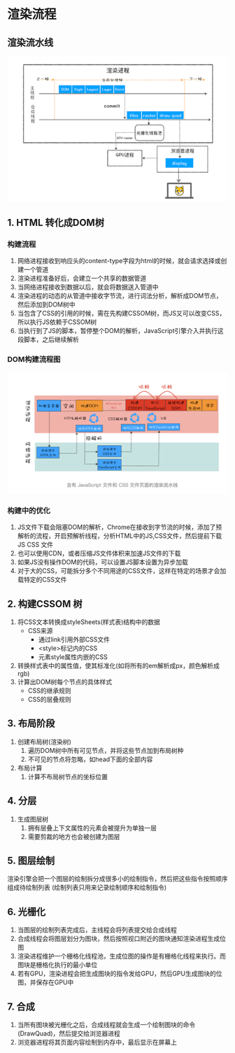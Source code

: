 # 渲染流程
## 渲染流水线
![渲染流水线](../image/渲染流水线.png)
## 1. HTML 转化成DOM树
### 构建流程
1. 网络进程接收到响应头的content-type字段为html的时候，就会请求选择或创建一个管道
2. 渲染进程准备好后，会建立一个共享的数据管道
3. 当网络进程接收到数据以后，就会将数据送入管道中
4. 渲染进程的动态的从管道中接收字节流，进行词法分析，解析成DOM节点，然后添加到DOM树中
5. 当包含了CSS的引用的时候，需在先构建CSSOM树，而JS又可以改变CSS，所以执行JS依赖于CSSOM树
6. 当执行到了JS的脚本，暂停整个DOM的解析，JavaScript引擎介入并执行这段脚本，之后继续解析
### DOM构建流程图
![DOM构建流程图](../image/DOM树构造.png)
### 构建中的优化
1. JS文件下载会阻塞DOM的解析，Chrome在接收到字节流的时候，添加了预解析的流程，开启预解析线程，分析HTML中的JS,CSS文件，然后提前下载JS CSS 文件
2. 也可以使用CDN，或者压缩JS文件体积来加速JS文件的下载
3. 如果JS没有操作DOM的代码，可以设置JS脚本设置为异步加载
4. 对于大的CSS，可能拆分多个不同用途的CSS文件，这样在特定的场景才会加载特定的CSS文件
## 2. 构建CSSOM 树
1. 将CSS文本转换成styleSheets(样式表)结构中的数据
   - CSS来源
     - 通过link引用外部CSS文件
     - \<style\>标记内的CSS
     - 元素style属性内嵌的CSS
2. 转换样式表中的属性值，使其标准化(如将所有的em解析成px，颜色解析成rgb)
3. 计算出DOM树每个节点的具体样式
   - CSS的继承规则
   - CSS的层叠规则
## 3. 布局阶段
1. 创建布局树(渲染树)
   1. 遍历DOM树中所有可见节点，并将这些节点加到布局树种
   2. 不可见的节点将忽略，如head下面的全部内容
2. 布局计算
   1. 计算不布局树节点的坐标位置
## 4. 分层
1. 生成图层树
   1. 拥有层叠上下文属性的元素会被提升为单独一层
   2. 需要剪裁的地方也会被创建为图层
## 5. 图层绘制
渲染引擎会把一个图层的绘制拆分成很多小的绘制指令，然后把这些指令按照顺序组成待绘制列表
 (绘制列表只用来记录绘制顺序和绘制指令)
## 6. 光栅化
1. 当图层的绘制列表完成后，主线程会将列表提交给合成线程
2. 合成线程会将图层划分为图块，然后按照视口附近的图块通知渲染进程生成位图
3. 渲染进程维护一个栅格化线程池，生成位图的操作是有栅格化线程来执行。而图块是栅格化执行的最小单位
4. 若有GPU，渲染进程会把生成图块的指令发给GPU，然后GPU生成图块的位图，并保存在GPU中
## 7. 合成
1. 当所有图块被光栅化之后，合成线程就会生成一个绘制图块的命令(DrawQuad)，然后提交给浏览器进程
2. 浏览器进程将其页面内容绘制到内存中，最后显示在屏幕上
